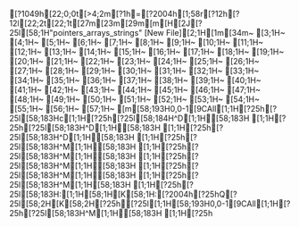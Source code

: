 [?1049h[22;0;0t[>4;2m[?1h=[?2004h[1;58r[?12h[?12l[22;2t[22;1t[27m[23m[29m[m[H[2J[?25l[58;1H"pointers_arrays_strings" [New File][2;1H[1m[34m~                                                                                                                                                                                                                 [3;1H~                                                                                                                                                                                                                 [4;1H~                                                                                                                                                                                                                 [5;1H~                                                                                                                                                                                                                 [6;1H~                                                                                                                                                                                                                 [7;1H~                                                                                                                                                                                                                 [8;1H~                                                                                                                                                                                                                 [9;1H~                                                                                                                                                                                                                 [10;1H~                                                                                                                                                                                                                 [11;1H~                                                                                                                                                                                                                 [12;1H~                                                                                                                                                                                                                 [13;1H~                                                                                                                                                                                                                 [14;1H~                                                                                                                                                                                                                 [15;1H~                                                                                                                                                                                                                 [16;1H~                                                                                                                                                                                                                 [17;1H~                                                                                                                                                                                                                 [18;1H~                                                                                                                                                                                                                 [19;1H~                                                                                                                                                                                                                 [20;1H~                                                                                                                                                                                                                 [21;1H~                                                                                                                                                                                                                 [22;1H~                                                                                                                                                                                                                 [23;1H~                                                                                                                                                                                                                 [24;1H~                                                                                                                                                                                                                 [25;1H~                                                                                                                                                                                                                 [26;1H~                                                                                                                                                                                                                 [27;1H~                                                                                                                                                                                                                 [28;1H~                                                                                                                                                                                                                 [29;1H~                                                                                                                                                                                                                 [30;1H~                                                                                                                                                                                                                 [31;1H~                                                                                                                                                                                                                 [32;1H~                                                                                                                                                                                                                 [33;1H~                                                                                                                                                                                                                 [34;1H~                                                                                                                                                                                                                 [35;1H~                                                                                                                                                                                                                 [36;1H~                                                                                                                                                                                                                 [37;1H~                                                                                                                                                                                                                 [38;1H~                                                                                                                                                                                                                 [39;1H~                                                                                                                                                                                                                 [40;1H~                                                                                                                                                                                                                 [41;1H~                                                                                                                                                                                                                 [42;1H~                                                                                                                                                                                                                 [43;1H~                                                                                                                                                                                                                 [44;1H~                                                                                                                                                                                                                 [45;1H~                                                                                                                                                                                                                 [46;1H~                                                                                                                                                                                                                 [47;1H~                                                                                                                                                                                                                 [48;1H~                                                                                                                                                                                                                 [49;1H~                                                                                                                                                                                                                 [50;1H~                                                                                                                                                                                                                 [51;1H~                                                                                                                                                                                                                 [52;1H~                                                                                                                                                                                                                 [53;1H~                                                                                                                                                                                                                 [54;1H~                                                                                                                                                                                                                 [55;1H~                                                                                                                                                                                                                 [56;1H~                                                                                                                                                                                                                 [57;1H~                                                                                                                                                                                                                 [m[58;193H0,0-1[9CAll[1;1H[?25h[?25l[58;183Hc[1;1H[?25h[?25l[58;184H^D[1;1H[58;183H   [1;1H[?25h[?25l[58;183H^D[1;1H[58;183H  [1;1H[?25h[?25l[58;183H^D[1;1H[58;183H  [1;1H[?25h[?25l[58;183H^M[1;1H[58;183H  [1;1H[?25h[?25l[58;183H^M[1;1H[58;183H  [1;1H[?25h[?25l[58;183H^M[1;1H[58;183H  [1;1H[?25h[?25l[58;183H^M[1;1H[58;183H  [1;1H[?25h[?25l[58;183H^M[1;1H[58;183H  [1;1H[?25h[?25l[58;183H:[1;1H[58;1H[K[58;1H:[?2004h[?25hQ[?25l[58;2H[K[58;2H[?25h[?25l[1;1H[58;193H0,0-1[9CAll[1;1H[?25h[?25l[58;183H^M[1;1H[58;183H  [1;1H[?25h
